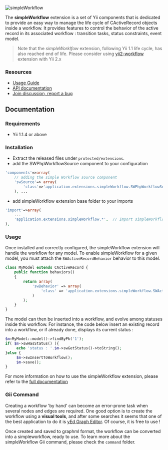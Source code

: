 ![simpleWorkflow](http://s172418307.onlinehome.fr/project/yiiDemo/images/sw-logo-big.png)


The **simpleWorkflow** extension is a set of Yii components that is dedicated to provide an easy way to manage the life cycle of CActiveRecord objects inside a workflow. 
It provides features to control the behavior of the active record in its associated workflow : transition tasks, status constraints, event model.

> Note that the *simpleWorklfow* extension, following Yii 1.1 life cycle, has also reached end of life. Please consider using [yii2-workflow](https://github.com/raoul2000/yii2-workflow) extension with Yii 2.x

### Resources
- [Usage Guide](./doc/DOCUMENTATION.md)
- [API documentation](http://s172418307.onlinehome.fr/project/sandbox/www/resources/simpleWorkflow/api/index.html)
- [Join discussion, report a bug](http://www.yiiframework.com/forum/index.php?/topic/12071-extension-simpleworkflow/)

## Documentation

### Requirements

* Yii 1.1.4 or above

### Installation

* Extract the released files under `protected/extensions`.
* add the SWPhpWorkflowSource component to your configuration

```php
'components'=>array(	
	// adding the simple Workflow source component
	'swSource'=> array(
		'class'=>'application.extensions.simpleWorkflow.SWPhpWorkflowSource',
	), ...

```
* add simpleWorkflow extension base folder to your imports

```php
'import'=>array(
	...
	'application.extensions.simpleWorkflow.*',	// Import simpleWorkflow extension
), 
```

### Usage

Once installed and correctly configured, the simpleWorkflow extension will handle the workflow for any model. 
To enable simpleWorkflow for a given model, you must attach the `SWActiveRecordBehavior` behavior to this model.
 
```php
class MyModel extends CActiveRecord {
	public function behaviors()
	{
		return array(
			'swBehavior' => array(
				'class' => 'application.extensions.simpleWorkflow.SWActiveRecordBehavior'
			)
		);
	}
}
```

The model can then be inserted into a workflow, and evolve among statuses inside this workflow.
For instance, the code below insert an existing record into a workflow, or if already done, displays its current status :

```php
$m=MyModel::model()->findByPk('1');
if( $m->swHasStatus() ){
     echo 'status : '.$m->swGetStatus()->toString();		
}else {
     $m->swInsertToWorkflow();
     $m->save();
}
```

For more information on how to use the simpleWorkflow extension, please refer to the [full documentation](http://s172418307.onlinehome.fr/project/yiiDemo/index.php?r=simpleworkflowdemo/index)

### Gii Command

Creating a workflow 'by hand' can become an error-prone task when several nodes and edges are required. One good option is to create the workflow using a **visual tools**, and after some searches
it seems that one of the best application to do it is [yEd Graph Editor](http://www.yworks.com/en/products_yed_about.html). Of course, it is free to use !


Once created and saved to graphml format, the workflow can be converted into a simpleworkflow, ready to use. To learn more about the simpleWorkflow Gii command, please check the
`command` folder.

